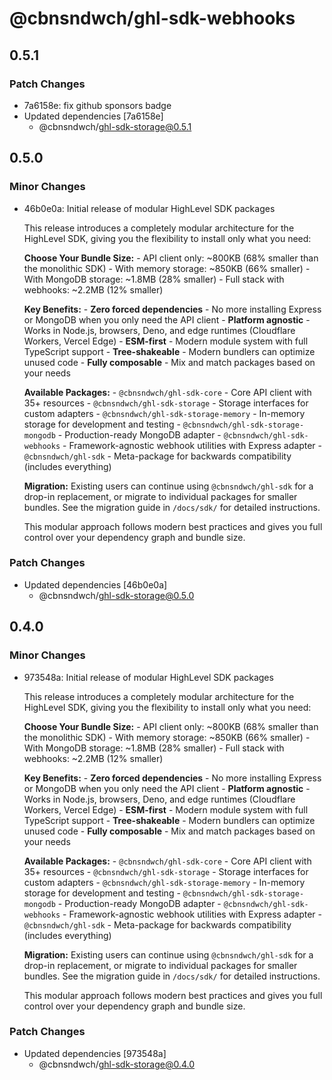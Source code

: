 # @cbnsndwch/ghl-sdk-webhooks

## 0.5.1

### Patch Changes

- 7a6158e: fix github sponsors badge
- Updated dependencies [7a6158e]
    - @cbnsndwch/ghl-sdk-storage@0.5.1

## 0.5.0

### Minor Changes

- 46b0e0a: Initial release of modular HighLevel SDK packages

    This release introduces a completely modular architecture for the HighLevel SDK, giving you the flexibility to install only what you need:

    **Choose Your Bundle Size:** - API client only: ~800KB (68% smaller than the monolithic SDK) - With memory storage: ~850KB (66% smaller) - With MongoDB storage: ~1.8MB (28% smaller) - Full stack with webhooks: ~2.2MB (12% smaller)

    **Key Benefits:** - **Zero forced dependencies** - No more installing Express or MongoDB when you only need the API client - **Platform agnostic** - Works in Node.js, browsers, Deno, and edge runtimes (Cloudflare Workers, Vercel Edge) - **ESM-first** - Modern module system with full TypeScript support - **Tree-shakeable** - Modern bundlers can optimize unused code - **Fully composable** - Mix and match packages based on your needs

    **Available Packages:** - `@cbnsndwch/ghl-sdk-core` - Core API client with 35+ resources - `@cbnsndwch/ghl-sdk-storage` - Storage interfaces for custom adapters - `@cbnsndwch/ghl-sdk-storage-memory` - In-memory storage for development and testing - `@cbnsndwch/ghl-sdk-storage-mongodb` - Production-ready MongoDB adapter - `@cbnsndwch/ghl-sdk-webhooks` - Framework-agnostic webhook utilities with Express adapter - `@cbnsndwch/ghl-sdk` - Meta-package for backwards compatibility (includes everything)

    **Migration:** Existing users can continue using `@cbnsndwch/ghl-sdk` for a drop-in replacement, or migrate to individual packages for smaller bundles. See the migration guide in `/docs/sdk/` for detailed instructions.

    This modular approach follows modern best practices and gives you full control over your dependency graph and bundle size.

### Patch Changes

- Updated dependencies [46b0e0a]
    - @cbnsndwch/ghl-sdk-storage@0.5.0

## 0.4.0

### Minor Changes

- 973548a: Initial release of modular HighLevel SDK packages

    This release introduces a completely modular architecture for the HighLevel SDK, giving you the flexibility to install only what you need:

    **Choose Your Bundle Size:** - API client only: ~800KB (68% smaller than the monolithic SDK) - With memory storage: ~850KB (66% smaller) - With MongoDB storage: ~1.8MB (28% smaller) - Full stack with webhooks: ~2.2MB (12% smaller)

    **Key Benefits:** - **Zero forced dependencies** - No more installing Express or MongoDB when you only need the API client - **Platform agnostic** - Works in Node.js, browsers, Deno, and edge runtimes (Cloudflare Workers, Vercel Edge) - **ESM-first** - Modern module system with full TypeScript support - **Tree-shakeable** - Modern bundlers can optimize unused code - **Fully composable** - Mix and match packages based on your needs

    **Available Packages:** - `@cbnsndwch/ghl-sdk-core` - Core API client with 35+ resources - `@cbnsndwch/ghl-sdk-storage` - Storage interfaces for custom adapters - `@cbnsndwch/ghl-sdk-storage-memory` - In-memory storage for development and testing - `@cbnsndwch/ghl-sdk-storage-mongodb` - Production-ready MongoDB adapter - `@cbnsndwch/ghl-sdk-webhooks` - Framework-agnostic webhook utilities with Express adapter - `@cbnsndwch/ghl-sdk` - Meta-package for backwards compatibility (includes everything)

    **Migration:** Existing users can continue using `@cbnsndwch/ghl-sdk` for a drop-in replacement, or migrate to individual packages for smaller bundles. See the migration guide in `/docs/sdk/` for detailed instructions.

    This modular approach follows modern best practices and gives you full control over your dependency graph and bundle size.

### Patch Changes

- Updated dependencies [973548a]
    - @cbnsndwch/ghl-sdk-storage@0.4.0
